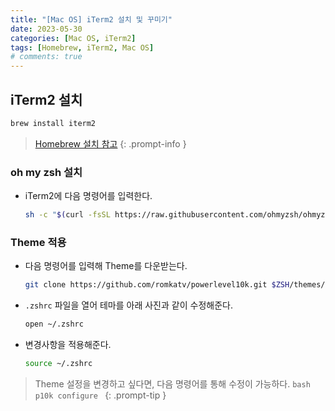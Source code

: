 ```yaml
---
title: "[Mac OS] iTerm2 설치 및 꾸미기"
date: 2023-05-30
categories: [Mac OS, iTerm2]
tags: [Homebrew, iTerm2, Mac OS]
# comments: true
---
```


## iTerm2 설치

```bash
brew install iterm2
```

> [Homebrew 설치 참고](https://kyungryeol-yoon.github.io/posts/homebrew-cask)
{: .prompt-info }

### oh my zsh 설치

- iTerm2에 다음 명령어를 입력한다.
    ```bash
    sh -c "$(curl -fsSL https://raw.githubusercontent.com/ohmyzsh/ohmyzsh/master/tools/install.sh)"
    ```

### Theme 적용

- 다음 명령어를 입력해 Theme를 다운받는다.
    ```bash
    git clone https://github.com/romkatv/powerlevel10k.git $ZSH/themes/powerlevel10k
    ```

- `.zshrc` 파일을 열어 테마를 아래 사진과 같이 수정해준다.
    ```bash
    open ~/.zshrc
    ```

- 변경사항을 적용해준다.
    ```bash
    source ~/.zshrc
    ```

> Theme 설정을 변경하고 싶다면, 다음 명령어를 통해 수정이 가능하다.
    ```bash
    p10k configure
    ```
{: .prompt-tip }
